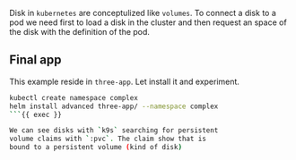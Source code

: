 Disk in `kubernetes` are conceptulized like `volumes`.
To connect a disk to a pod we need first to load
a disk in the cluster and then request an space of
the disk with the definition of the pod.
## Final app
This example reside in `three-app`. Let install it 
and experiment.

```bash
kubectl create namespace complex
helm install advanced three-app/ --namespace complex
```{{ exec }}

We can see disks with `k9s` searching for persistent
volume claims with `:pvc`. The claim show that is
bound to a persistent volume (kind of disk)
